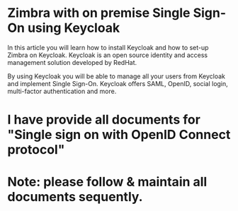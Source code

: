 # Zimbra with on premise Single Sign-On using Keycloak
In this article you will learn how to install Keycloak and how to set-up Zimbra on Keycloak. Keycloak is an open source identity and access management solution developed by RedHat.

By using Keycloak you will be able to manage all your users from Keycloak and implement Single Sign-On. Keycloak offers SAML, OpenID, social login, multi-factor authentication and more.

# I have provide all documents for "Single sign on with OpenID Connect protocol"

# Note: please follow & maintain all documents sequently.